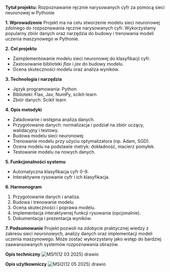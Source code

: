 **Tytuł projektu:** Rozpoznawanie ręcznie narysowanych cyfr za pomocą sieci neuronowej w Pythonie

**1. Wprowadzenie**
Projekt ma na celu stworzenie modelu sieci neuronowej zdolnego do rozpoznawania ręcznie narysowanych cyfr. Wykorzystamy popularny zbiór danych oraz narzędzia do budowy i trenowania modeli uczenia maszynowego w Pythonie.

**2. Cel projektu**
- Zaimplementowanie modelu sieci neuronowej do klasyfikacji cyfr.
- Zastosowanie biblioteki *flax* i *jax* do budowy modelu.
- Ocena skuteczności modelu oraz analiza wyników.

**3. Technologia i narzędzia**
- Język programowania: Python
- Biblioteki: Flax, Jax, NumPy, scikit-learn
- Zbiór danych: Scikit learn

**4. Opis metodyki**
- Załadowanie i wstępna analiza danych.
- Przygotowanie danych: normalizacja i podział na zbiór uczący, walidacyjny i testowy.
- Budowa modelu sieci neuronowej
- Trenowanie modelu przy użyciu optymalizatora (np. Adam, SGD).
- Ocena modelu na podstawie metryk: dokładność, macierz pomyłek.
- Testowanie modelu na nowych danych.

**5. Funkcjonalności systemu**
- Automatyczna klasyfikacja cyfr 0-9.
- Interaktywne rysowanie cyfr i ich klasyfikacja.

**6. Harmonogram**
1. Przygotowanie danych i analiza.
2. Budowa i trenowanie modelu 
3. Ocena skuteczności i poprawa modelu.
4. Implementacja interaktywnej funkcji rysowania (opcjonalnie).
5. Dokumentacja i prezentacja wyników.

**7. Podsumowanie**
Projekt pozwoli na zdobycie praktycznej wiedzy z zakresu sieci neuronowych, analizy danych oraz implementacji modeli uczenia maszynowego. Może zostać wykorzystany jako wstęp do bardziej zaawansowanych systemów rozpoznawania obrazów.

**Opis techniczny**
![MSI1(12 03 2025) drawio](https://github.com/user-attachments/assets/37d0ab92-c00f-4b11-b238-ccb809c520c1)



**Opis użytkowniczy**
![MSI2(12 05 2025) drawio](https://github.com/user-attachments/assets/37632520-1c24-4348-a4c6-48e3c9b6f595)






